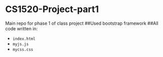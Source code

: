 # CS1520-Project-part1
Main repo for phase 1 of class project
##Used bootstrap framework
##All code written in:
 - `index.html`
 - `myjs.js`
 - `mycss.css`
